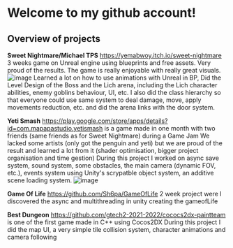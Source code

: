 # Welcome to my github account!

## Overview of projects

**Sweet Nightmare/Michael TPS** <https://yemabwoy.itch.io/sweet-nightmare>
3 weeks game on Unreal engine using blueprints and free assets.
Very proud of the results. The game is really enjoyable with really great visuals. 
![image](https://github.com/Sh6pa/Sh6pa/assets/71717569/8081e811-e220-4090-afb1-e96b124ac299)
Learned a lot on how to use animations with Unreal in BP, Did the Level Design of the Boss and the Lich arena, including the Lich character abilities, enemy goblins behaviour, UI, etc.
I also did the class hierarchy so that everyone could use same system to deal damage, move, apply movements reduction, etc. and did the arena links with the door system.

**Yeti Smash** <https://play.google.com/store/apps/details?id=com.mapapastudio.yetismash> is a game made in one month with two friends (same friends as for Sweet Nightmare) during a Game Jam
We lacked some artists (only got the penguin and yeti) but we are proud of the result and learned a lot from it (shader optimisation, bigger project organisation and time gestion)
During this project I worked on async save system, sound system, some obstacles, the main camera (dynamic FOV, etc.), events system using Unity's scrypatble object system, an additive scene loading system.
![image](https://github.com/Sh6pa/Sh6pa/assets/71717569/c53fe945-bb4f-464c-8342-a68fb86e3842)

**Game Of Life** <https://github.com/Sh6pa/GameOfLife>
2 week project were I discovered the async and multithreading in unity creating the gameofLife

**Best Dungeon** <https://github.com/gtech2-2021-2022/cococs2dx-paintteam> is one of the first game made in C++ using Cocos2DX
During this project I did the map UI, a very simple tile collision system, character animations and camera following
